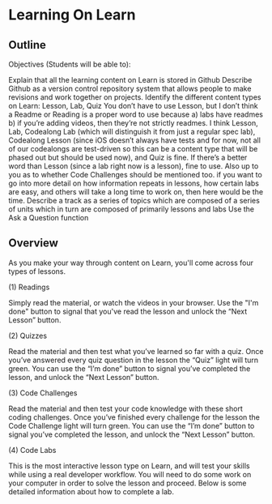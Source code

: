 # Learning On Learn

## Outline

Objectives (Students will be able to):

Explain that all the learning content on Learn is stored in Github
Describe Github as a version control repository system that allows people to make revisions and work together on projects.
Identify the different content types on Learn:
Lesson, Lab, Quiz
	You don’t have to use Lesson, but I don’t think a Readme or Reading is a proper word to use because a) labs have readmes b) if you’re adding videos, then they’re not strictly readmes. I think Lesson, Lab, Codealong Lab (which will distinguish it from just a regular spec lab), Codealong Lesson (since iOS doesn’t always have tests and for now, not all of our codealongs are test-driven so this can be a content type that will be phased out but should be used now), and Quiz is fine. If there’s a better word than Lesson (since a lab right now is a lesson), fine to use. Also up to you as to whether Code Challenges should be mentioned too.
if you want to go into more detail on how information repeats in lessons, how certain labs are easy, and others will take a long time to work on, then here would be the time.
Describe a track as a series of topics which are composed of a series of units which in turn are composed of primarily lessons and labs
Use the Ask a Question function


## Overview

As you make your way through content on Learn, you'll come across four types of lessons.

(1) Readings

Simply read the material, or watch the videos in your browser. Use the "I'm done" button to signal that you've read the lesson and unlock the “Next Lesson” button.

(2) Quizzes

Read the material and then test what you’ve learned so far with a quiz. Once you’ve answered every quiz question in the lesson the “Quiz” light will turn green. You can use the “I’m done” button to signal you’ve completed the lesson, and unlock the “Next Lesson” button.

(3) Code Challenges

Read the material and then test your code knowledge with these short coding challenges. Once you’ve finished every challenge for the lesson the Code Challenge light will turn green. You can use the “I’m done” button to signal you’ve completed the lesson, and unlock the “Next Lesson” button.

(4) Code Labs

This is the most interactive lesson type on Learn, and will test your skills while using a real developer workflow. You will need to do some work on your computer in order to solve the lesson and proceed. Below is some detailed information about how to complete a lab.
